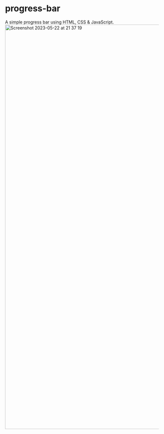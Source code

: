 # progress-bar

A simple progress bar using HTML, CSS & JavaScript.
<img width="1324" alt="Screenshot 2023-05-22 at 21 37 19" src="https://github.com/vickneee/progress-bar/assets/93821265/418c4f21-177a-4c38-b630-699202d86f24">
